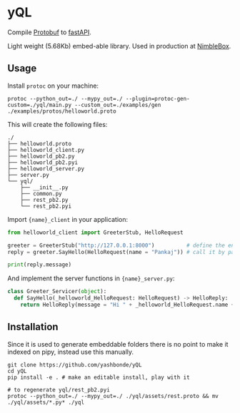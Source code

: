 # yQL

Compile [Protobuf](https://developers.google.com/protocol-buffers/docs/proto3) to [fastAPI](https://fastapi.tiangolo.com/).

Light weight (5.68Kb) embed-able library. Used in production at [NimbleBox](http://nimblebox.ai/).

## Usage

Install `protoc` on your machine:

```
protoc --python_out=./ --mypy_out=./ --plugin=protoc-gen-custom=./yql/main.py --custom_out=./examples/gen ./examples/protos/helloworld.proto
```

This will create the following files:

```
./
├── helloworld.proto
├── helloworld_client.py
├── helloworld_pb2.py
├── helloworld_pb2.pyi
├── helloworld_server.py
├── server.py
└── yql/
    ├── __init__.py
    ├── common.py
    ├── rest_pb2.py
    └── rest_pb2.pyi
```

Import `{name}_client` in your application:

```python
from helloworld_client import GreeterStub, HelloRequest

greeter = GreeterStub("http://127.0.0.1:8000")          # define the endpoint
reply = greeter.SayHello(HelloRequest(name = "Pankaj")) # call it by passing protobufs

print(reply.message)
```

And implement the server functions in `{name}_server.py`:

```python
class Greeter_Servicer(object):
  def SayHello(_helloworld_HelloRequest: HelloRequest) -> HelloReply:
    return HelloReply(message = "Hi " + _helloworld_HelloRequest.name + "!")
```

## Installation

Since it is used to generate embeddable folders there is no point to make it indexed on pipy, instead use this manually.

```
git clone https://github.com/yashbonde/yQL
cd yQL
pip install -e . # make an editable install, play with it

# to regenerate yql/rest_pb2.pyi
protoc --python_out=./ --mypy_out=./ ./yql/assets/rest.proto && mv ./yql/assets/*.py* ./yql
```
